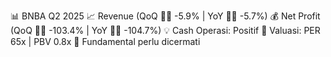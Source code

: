 📊 BNBA Q2 2025
📈 Revenue (QoQ 🔻🔴 -5.9% | YoY 🔻🔴 -5.7%)
💰 Net Profit (QoQ 🔻🔴 -103.4% | YoY 🔻🔴 -104.7%)
💡 Cash Operasi: Positif
🧮 Valuasi: PER 65x | PBV 0.8x
🧱 Fundamental perlu dicermati
